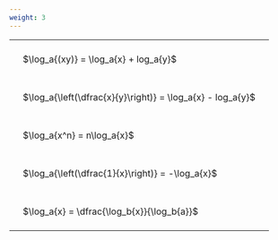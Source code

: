 ```yaml
---
weight: 3
---
```


<style type="text/css">
#T_d6726 th.col_heading {
  text-align: left;
  font-size: 1em;
}
#T_d6726 td {
  text-align: left;
  font-size: 1em;
  padding: 1.5em;
}
</style>
<table id="T_d6726">
  <thead>
  </thead>
  <tbody>
    <tr>
      <td id="T_d6726_row0_col0" class="data row0 col0" >$\log_a{(xy)} = \log_a{x} + log_a{y}$</td>
    </tr>
    <tr>
      <td id="T_d6726_row1_col0" class="data row1 col0" >$\log_a{\left(\dfrac{x}{y}\right)} = \log_a{x} - log_a{y}$</td>
    </tr>
    <tr>
      <td id="T_d6726_row2_col0" class="data row2 col0" >$\log_a{x^n} = n\log_a{x}$</td>
    </tr>
    <tr>
      <td id="T_d6726_row3_col0" class="data row3 col0" >$\log_a{\left(\dfrac{1}{x}\right)} = -\log_a{x}$</td>
    </tr>
    <tr>
      <td id="T_d6726_row4_col0" class="data row4 col0" >$\log_a{x} = \dfrac{\log_b{x}}{\log_b{a}}$</td>
    </tr>
  </tbody>
</table>
